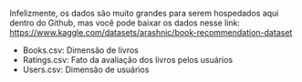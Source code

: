 Infelizmente, os dados são muito grandes para serem hospedados aqui dentro do Github, mas você pode baixar os dados nesse link: https://www.kaggle.com/datasets/arashnic/book-recommendation-dataset

- Books.csv: Dimensão de livros
- Ratings.csv: Fato da avaliação dos livros pelos usuários
- Users.csv: Dimensão de usuários